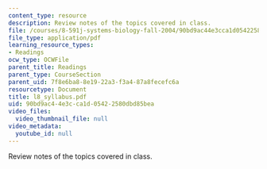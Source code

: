 ```yaml
---
content_type: resource
description: Review notes of the topics covered in class.
file: /courses/8-591j-systems-biology-fall-2004/90bd9ac44e3cca1d05422580dbd85bea_l8_syllabus.pdf
file_type: application/pdf
learning_resource_types:
- Readings
ocw_type: OCWFile
parent_title: Readings
parent_type: CourseSection
parent_uid: 7f8e6ba8-8e19-22a3-f3a4-87a8fecefc6a
resourcetype: Document
title: l8_syllabus.pdf
uid: 90bd9ac4-4e3c-ca1d-0542-2580dbd85bea
video_files:
  video_thumbnail_file: null
video_metadata:
  youtube_id: null
---
```

Review notes of the topics covered in class.

